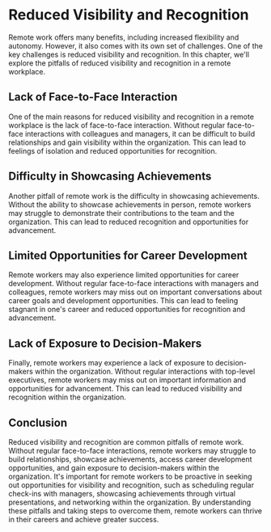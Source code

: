 # Reduced Visibility and Recognition

Remote work offers many benefits, including increased flexibility and autonomy. However, it also comes with its own set of challenges. One of the key challenges is reduced visibility and recognition. In this chapter, we'll explore the pitfalls of reduced visibility and recognition in a remote workplace.

Lack of Face-to-Face Interaction
--------------------------------

One of the main reasons for reduced visibility and recognition in a remote workplace is the lack of face-to-face interaction. Without regular face-to-face interactions with colleagues and managers, it can be difficult to build relationships and gain visibility within the organization. This can lead to feelings of isolation and reduced opportunities for recognition.

Difficulty in Showcasing Achievements
-------------------------------------

Another pitfall of remote work is the difficulty in showcasing achievements. Without the ability to showcase achievements in person, remote workers may struggle to demonstrate their contributions to the team and the organization. This can lead to reduced recognition and opportunities for advancement.

Limited Opportunities for Career Development
--------------------------------------------

Remote workers may also experience limited opportunities for career development. Without regular face-to-face interactions with managers and colleagues, remote workers may miss out on important conversations about career goals and development opportunities. This can lead to feeling stagnant in one's career and reduced opportunities for recognition and advancement.

Lack of Exposure to Decision-Makers
-----------------------------------

Finally, remote workers may experience a lack of exposure to decision-makers within the organization. Without regular interactions with top-level executives, remote workers may miss out on important information and opportunities for advancement. This can lead to reduced visibility and recognition within the organization.

Conclusion
----------

Reduced visibility and recognition are common pitfalls of remote work. Without regular face-to-face interactions, remote workers may struggle to build relationships, showcase achievements, access career development opportunities, and gain exposure to decision-makers within the organization. It's important for remote workers to be proactive in seeking out opportunities for visibility and recognition, such as scheduling regular check-ins with managers, showcasing achievements through virtual presentations, and networking within the organization. By understanding these pitfalls and taking steps to overcome them, remote workers can thrive in their careers and achieve greater success.
